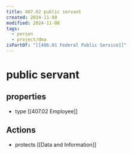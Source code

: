 ```yaml
---
title: 407.02 public servant
created: 2024-11-08
modified: 2024-11-08
tags:
  - person
  - project/dma
isPartOf: "[[406.01 Federal Public Service]]"
---
```

# public servant
## properties
- type [[407.02 Employee]]

## Actions
- protects [[Data and Information]]